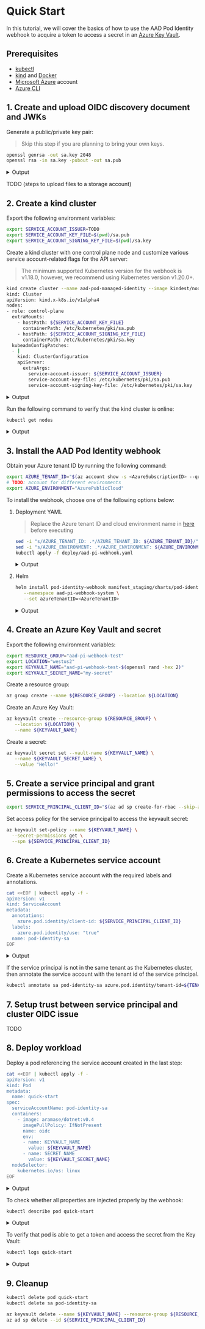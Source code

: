# Quick Start

<!-- toc -->

In this tutorial, we will cover the basics of how to use the AAD Pod Identity webhook to acquire a token to access a secret in an [Azure Key Vault][1].

## Prerequisites

*   [kubectl][2]
*   [kind][3] and [Docker][4]
*   [Microsoft Azure][5] account
*   [Azure CLI][6]

## 1. Create and upload OIDC discovery document and JWKs

Generate a public/private key pair:

> Skip this step if you are planning to bring your own keys.

```bash
openssl genrsa -out sa.key 2048
openssl rsa -in sa.key -pubout -out sa.pub
```

<details>
<summary>Output</summary>

```bash
Generating RSA private key, 2048 bit long modulus
..............+++
......+++
e is 65537 (0x10001)
writing RSA key
```

</details>

TODO (steps to upload files to a storage account)

## 2. Create a kind cluster

Export the following environment variables:

```bash
export SERVICE_ACCOUNT_ISSUER=TODO
export SERVICE_ACCOUNT_KEY_FILE=$(pwd)/sa.pub
export SERVICE_ACCOUNT_SIGNING_KEY_FILE=$(pwd)/sa.key
```

Create a kind cluster with one control plane node and customize various service account-related flags for the API server:

> The minimum supported Kubernetes version for the webhook is v1.18.0, however, we recommend using Kubernetes version v1.20.0+.

```bash
kind create cluster --name aad-pod-managed-identity --image kindest/node:v1.21.1 --config=-
kind: Cluster
apiVersion: kind.x-k8s.io/v1alpha4
nodes:
- role: control-plane
  extraMounts:
    - hostPath: ${SERVICE_ACCOUNT_KEY_FILE}
      containerPath: /etc/kubernetes/pki/sa.pub
    - hostPath: ${SERVICE_ACCOUNT_SIGNING_KEY_FILE}
      containerPath: /etc/kubernetes/pki/sa.key
  kubeadmConfigPatches:
  - |
    kind: ClusterConfiguration
    apiServer:
      extraArgs:
        service-account-issuer: ${SERVICE_ACCOUNT_ISSUER}
        service-account-key-file: /etc/kubernetes/pki/sa.pub
        service-account-signing-key-file: /etc/kubernetes/pki/sa.key
```

<details>
<summary>Output</summary>

```bash
Creating cluster "aad-pod-managed-identity" ...
 • Ensuring node image (kindest/node:v1.21.1) 🖼  ...
 ✓ Ensuring node image (kindest/node:v1.21.1) 🖼
 • Preparing nodes 📦   ...
 ✓ Preparing nodes 📦
 • Writing configuration 📜  ...
 ✓ Writing configuration 📜
 • Starting control-plane 🕹️  ...
 ✓ Starting control-plane 🕹️
 • Installing CNI 🔌  ...
 ✓ Installing CNI 🔌
 • Installing StorageClass 💾  ...
 ✓ Installing StorageClass 💾
Set kubectl context to "kind-aad-pod-managed-identity"
You can now use your cluster with:

kubectl cluster-info --context kind-aad-pod-managed-identity

Have a question, bug, or feature request? Let us know! https://kind.sigs.k8s.io/#community 🙂
```

</details>

Run the following command to verify that the kind cluster is online:

```bash
kubectl get nodes
```

<details>
<summary>Output</summary>

```bash
NAME                                     STATUS   ROLES                  AGE     VERSION   INTERNAL-IP   EXTERNAL-IP   OS-IMAGE       KERNEL-VERSION     CONTAINER-RUNTIME
aad-pod-managed-identity-control-plane   Ready    control-plane,master   2m28s   v1.21.1   172.18.0.2    <none>        Ubuntu 21.04   5.4.0-1047-azure   containerd://1.5.2
```

</details>

## 3. Install the AAD Pod Identity webhook

Obtain your Azure tenant ID by running the following command:

```bash
export AZURE_TENANT_ID="$(az account show -s <AzureSubscriptionID> --query tenantId -otsv)"
# TODO: account for different environments
export AZURE_ENVIRONMENT="AzurePublicCloud"
```

To install the webhook, choose one of the following options below:

1.  Deployment YAML

    > Replace the Azure tenant ID and cloud environment name in [here][7] before executing

    ```bash
    sed -i "s/AZURE_TENANT_ID: .*/AZURE_TENANT_ID: ${AZURE_TENANT_ID}/" deploy/aad-pi-webhook.yaml
    sed -i "s/AZURE_ENVIRONMENT: .*/AZURE_ENVIRONMENT: ${AZURE_ENVIRONMENT}/" deploy/aad-pi-webhook.yaml
    kubectl apply -f deploy/aad-pi-webhook.yaml
    ```

    <details>
    <summary>Output</summary>

    ```bash
    namespace/aad-pi-webhook-system created
    serviceaccount/aad-pi-webhook-admin created
    role.rbac.authorization.k8s.io/aad-pi-webhook-manager-role created
    clusterrole.rbac.authorization.k8s.io/aad-pi-webhook-manager-role created
    rolebinding.rbac.authorization.k8s.io/aad-pi-webhook-manager-rolebinding created
    clusterrolebinding.rbac.authorization.k8s.io/aad-pi-webhook-manager-rolebinding created
    configmap/aad-pi-webhook-config created
    secret/aad-pi-webhook-server-cert created
    service/aad-pi-webhook-webhook-service created
    deployment.apps/aad-pi-webhook-controller-manager created
    mutatingwebhookconfiguration.admissionregistration.k8s.io/aad-pi-webhook-mutating-webhook-configuration created
    ```

    </details>

2.  Helm

    ```bash
    helm install pod-identity-webhook manifest_staging/charts/pod-identity-webhook \
       --namespace aad-pi-webhook-system \
       --set azureTenantID=<AzureTenantID>
    ```

    <details>
    <summary>Output</summary>

    ```bash
    TODO
    ```

    </details>

## 4. Create an Azure Key Vault and secret

Export the following environment variables:

```bash
export RESOURCE_GROUP="aad-pi-webhook-test"
export LOCATION="westus2"
export KEYVAULT_NAME="aad-pi-webhook-test-$(openssl rand -hex 2)"
export KEYVAULT_SECRET_NAME="my-secret"
```

Create a resource group:

```bash
az group create --name ${RESOURCE_GROUP} --location ${LOCATION}
```

Create an Azure Key Vault:

```bash
az keyvault create --resource-group ${RESOURCE_GROUP} \
   --location ${LOCATION} \
   --name ${KEYVAULT_NAME}
```

Create a secret:

```bash
az keyvault secret set --vault-name ${KEYVAULT_NAME} \
   --name ${KEYVAULT_SECRET_NAME} \
   --value "Hello!"
```

## 5. Create a service principal and grant permissions to access the secret

```bash
export SERVICE_PRINCIPAL_CLIENT_ID="$(az ad sp create-for-rbac --skip-assignment --name https://test-sp --query appId -otsv)"
```

Set access policy for the service principal to access the keyvault secret:

```bash
az keyvault set-policy --name ${KEYVAULT_NAME} \
  --secret-permissions get \
  --spn ${SERVICE_PRINCIPAL_CLIENT_ID}
```

</details>

## 6. Create a Kubernetes service account

Create a Kubernetes service account with the required labels and annotations.

```bash
cat <<EOF | kubectl apply -f -
apiVersion: v1
kind: ServiceAccount
metadata:
  annotations:
    azure.pod.identity/client-id: ${SERVICE_PRINCIPAL_CLIENT_ID}
  labels:
    azure.pod.identity/use: "true"
  name: pod-identity-sa
EOF
```

<details>
<summary>Output</summary>

```bash
serviceaccount/pod-identity-sa created
```

</details>

If the service principal is not in the same tenant as the Kubernetes cluster, then annotate the service account with the tenant id of the service principal.

```bash
kubectl annotate sa pod-identity-sa azure.pod.identity/tenant-id=${TENANT_ID} --overwrite
```

## 7. Setup trust between service principal and cluster OIDC issue

TODO

## 8. Deploy workload

Deploy a pod referencing the service account created in the last step:

```bash
cat <<EOF | kubectl apply -f -
apiVersion: v1
kind: Pod
metadata:
  name: quick-start
spec:
  serviceAccountName: pod-identity-sa
  containers:
    - image: aramase/dotnet:v0.4
      imagePullPolicy: IfNotPresent
      name: oidc
      env:
      - name: KEYVAULT_NAME
        value: ${KEYVAULT_NAME}
      - name: SECRET_NAME
        value: ${KEYVAULT_SECRET_NAME}
  nodeSelector:
    kubernetes.io/os: linux
EOF
```

<details>
<summary>Output</summary>

```bash
pod/quick-start created
```

</details>

To check whether all properties are injected properly by the webhook:

```bash
kubectl describe pod quick-start
```

<details>
<summary>Output</summary>

You can verifiy the following injected properties in the output:

| Environment variable   | Description                                           |
| ---------------------- | ----------------------------------------------------- |
| `AZURE_AUTHORITY_HOST` | The Azure Active Directory (AAD) endpoint.            |
| `AZURE_CLIENT_ID`      | The client ID of the identity.                        |
| `AZURE_TENANT_ID`      | The tenant ID of the Azure account.                   |
| `TOKEN_FILE_PATH`      | The path of the projected service account token file. |

<br/>

| Volume mount                                   | Description                                           |
| ---------------------------------------------- | ----------------------------------------------------- |
| `/var/run/secrets/tokens/azure-identity-token` | The path of the projected service account token file. |

<br/>

| Volume                 | Description                           |
| ---------------------- | ------------------------------------- |
| `azure-identity-token` | The projected service account volume. |

```log
Name:         quick-start
Namespace:    default
Priority:     0
Node:         aad-pod-managed-identity-control-plane/172.18.0.2
Start Time:   Wed, 07 Jul 2021 14:45:38 -0700
Labels:       <none>
Annotations:  <none>
Status:       Running
IP:           10.244.0.9
IPs:
  IP:  10.244.0.9
Containers:
  oidc:
    Container ID:   containerd://efa8d09f78dc88dd17518ce5430ea820cef5743b33d77ae2b31e1082cc439218
    Image:          aramase/dotnet:v0.4
    Image ID:       docker.io/aramase/dotnet@sha256:821dbaa070bf7e26dd9172092658f6e6f910a2db198723e10b3ebb4e35a99eb5
    Port:           <none>
    Host Port:      <none>
    State:          Running
      Started:      Wed, 07 Jul 2021 14:45:45 -0700
    Ready:          True
    Restart Count:  0
    Environment:
      KEYVAULT_NAME:        ${KEYVAULT_NAME}
      SECRET_NAME:          ${KEYVAULT_SECRET_NAME}
      AZURE_AUTHORITY_HOST: (Injected by the webhook)
      AZURE_CLIENT_ID:      (Injected by the webhook)
      AZURE_TENANT_ID:      (Injected by the webhook)
      TOKEN_FILE_PATH:      (Injected by the webhook)
    Mounts:
      /var/run/secrets/kubernetes.io/serviceaccount from pod-identity-sa-token-mlgn8 (ro)
      /var/run/secrets/tokens from azure-identity-token (ro) (Injected by the webhook)
Conditions:
  Type              Status
  Initialized       True
  Ready             True
  ContainersReady   True
  PodScheduled      True
Volumes:
  pod-identity-sa-token-mlgn8:
    Type:        Secret (a volume populated by a Secret)
    SecretName:  pod-identity-sa-token-mlgn8
    Optional:    false
  azure-identity-token: (Injected by the webhook)
    Type:                    Projected (a volume that contains injected data from multiple sources)
    TokenExpirationSeconds:  86400
QoS Class:                   BestEffort
Node-Selectors:              kubernetes.io/os=linux
Tolerations:                 node.kubernetes.io/not-ready:NoExecute op=Exists for 300s
                             node.kubernetes.io/unreachable:NoExecute op=Exists for 300s
Events:
  Type    Reason     Age    From               Message
  ----    ------     ----   ----               -------
  Normal  Scheduled  3m27s  default-scheduler  Successfully assigned default/quick-start to aad-pod-managed-identity-control-plane
  Normal  Pulling    3m26s  kubelet            Pulling image "aramase/dotnet:v0.4"
  Normal  Pulled     3m21s  kubelet            Successfully pulled image "aramase/dotnet:v0.4" in 5.824712366s
  Normal  Created    3m20s  kubelet            Created container oidc
  Normal  Started    3m20s  kubelet            Started container oidc
```

</details>

To verify that pod is able to get a token and access the secret from the Key Vault:

```bash
kubectl logs quick-start
```

<details>
<summary>Output</summary>

If successful, the log output would be similar to the following output:

```bash
START 07/07/2021 21:45:45 (quick-start)
Your secret is Hello!
```

</details>

## 9. Cleanup

```bash
kubectl delete pod quick-start
kubectl delete sa pod-identity-sa

az keyvault delete --name ${KEYVAULT_NAME} --resource-group ${RESOURCE_GROUP}
az ad sp delete --id ${SERVICE_PRINCIPAL_CLIENT_ID}
```

[1]: https://azure.microsoft.com/en-us/services/key-vault/

[2]: https://kubernetes.io/docs/tasks/tools/

[3]: https://kind.sigs.k8s.io/docs/user/quick-start/#installation

[4]: https://www.docker.com/

[5]: https://azure.microsoft.com/en-us/

[6]: https://docs.microsoft.com/en-us/cli/azure/install-azure-cli

[7]: https://github.com/Azure/aad-pod-managed-identity/blob/c6b92d50910091441a71c1cb32517d53649d74e7/manifest_staging/deploy/aad-pi-webhook.yaml#L45-L46
